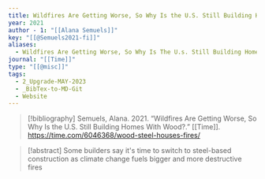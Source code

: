 ```yaml
---
title: Wildfires Are Getting Worse, So Why Is the U.S. Still Building Homes With Wood?
year: 2021
author - 1: "[[Alana Semuels]]"
key: "[[@Semuels2021-fi]]"
aliases:
  - Wildfires Are Getting Worse, So Why Is The U.s. Still Building Homes With Wood?
journal: "[[Time]]"
type: "[[@misc]]"
tags:
  - 2_Upgrade-MAY-2023
  - _BibTex-to-MD-Git
  - Website
---
```


> [!bibliography]
> Semuels, Alana. 2021. “Wildfires Are Getting Worse, So Why Is the U.S. Still Building Homes With Wood?.” [[Time]]. https://time.com/6046368/wood-steel-houses-fires/

> [!abstract]
> Some builders say it's time to switch to steel-based construction as climate change fuels bigger and more destructive fires